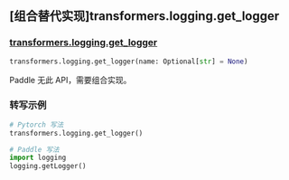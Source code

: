 ## [组合替代实现]transformers.logging.get_logger

### [transformers.logging.get_logger](https://github.com/huggingface/transformers/blob/d625294d79341662784495551abdf45e6cb9372f/src/transformers/utils/logging.py#L147)

```python
transformers.logging.get_logger(name: Optional[str] = None)
```

Paddle 无此 API，需要组合实现。

### 转写示例

```python
# Pytorch 写法
transformers.logging.get_logger()

# Paddle 写法
import logging
logging.getLogger()
```
